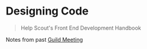 # Designing Code

> Help Scout's Front End Development Handbook


Notes from past [Guild Meeting](/guild-meetings)

